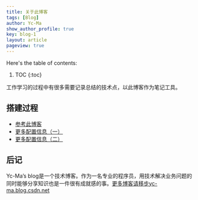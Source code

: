 ```yaml
---
title: 关于此博客
tags: [Blog]
author: Yc-Ma
show_author_profile: true
key: blog-1
layout: article
pageview: true
---
```


Here's the table of contents:
1. TOC
{:toc}

工作学习的过程中有很多需要记录总结的技术点，以此博客作为笔记工具。

## 搭建过程
- [参考此博客](https://tianqi.name/)
- [更多配置信息（一）](https://tianqi.name/jekyll-TeXt-theme/docs/zh/layouts#page-%E5%B8%83%E5%B1%80)
- [更多配置信息（二）](https://github.com/kitian616/jekyll-TeXt-theme/blob/master/README-zh.md)

## 后记
Yc-Ma’s blog是一个技术博客。作为一名专业的程序员，用技术解决业务问题的同时能够分享知识也是一件很有成就感的事。[更多博客请移步yc-ma.blog.csdn.net](https://yc-ma.blog.csdn.net/)


